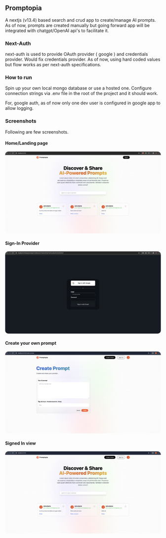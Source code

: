 ## Promptopia

A nextjs (v13.4) based search and crud app to create/manage AI prompts.
As of now, prompts are created manually but going forward app will be integrated with chatgpt/OpenAI
api's to facilitate it.

### Next-Auth

next-auth is used to provide OAuth provider ( google ) and credentials provider.
Would fix credentials provider. As of now, using hard coded values but flow works as per next-auth specifications.

### How to run

Spin up your own local mongo database or use a hosted one.
Configure connection strings via .env file in the root of the project and it should work.

For, google auth, as of now only one dev user is configured in google app to allow logging.

### Screenshots

Following are few screenshots.

#### Home/Landing page

<img
  src="./Home-page.jpg"
  alt="home page"
  style="margin: 0 auto; border-radius:10px"/>

#### Sign-In Provider

<img
  src="./Next-auth-credentials-provider.jpg"
  alt="Sign in"
  style="margin: 0 auto; border-radius:10px"/>

#### Create your own prompt

<img
  src="./Create-prompt.jpg"
  alt="Create prompt"
  style="margin: 0 auto; border-radius:10px"/>

#### Signed In view

<img
  src="./Signed-in.jpg"
  alt="Create prompt"
  style="margin: 0 auto; border-radius:10px"/>
